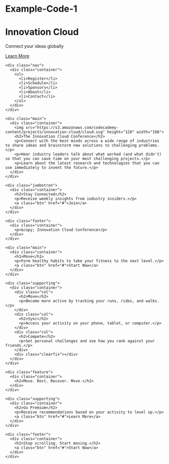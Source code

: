 # Example-Code-1
<!DOCTYPE html>
<html>
  <head>
    <link href='https://fonts.googleapis.com/css?family=Roboto:400,300,500,100' rel='stylesheet' type='text/css'>

  </head>
  <body>
    <div class="header">
      <div class="container">
        <h1>Innovation Cloud</h1>
        <p>Connect your ideas globally</p>
        <a class="btn" href="#">Learn More</a>
      </div>
    </div>

    <div class="nav">
      <div class="container">
        <ul>
          <li>Register</li>
          <li>Schedule</li>
          <li>Sponsors</li>
          <li>About</li>
          <li>Contact</li>
        </ul>
      </div>
    </div>

    <div class="main">
      <div class="container">
        <img src="https://s3.amazonaws.com/codecademy-content/projects/innovation-cloud/cloud.svg" height="128" width="196">
        <h2>The Innovation Cloud Conference</h2>
        <p>Connect with the best minds across a wide range of industries to share ideas and brainstorm new solutions to challenging problems.</p>
        <p>Hear industry leaders talk about what worked (and what didn't) so that you can save time on your most challenging projects.</p>
        <p>Learn about the latest research and technologies that you can use immediately to invent the future.</p>
      </div>
    </div>

    <div class="jumbotron">
      <div class="container">
        <h2>Stay Connected</h2>
        <p>Receive weekly insights from industry insiders.</p>
        <a class="btn" href="#">Join</a>
      </div>
    </div>

    <div class="footer">
      <div class="container">
        <p>&copy; Innovation Cloud Conference</p>
      </div>
    </div>
  </body>



<!DOCTYPE html>
<html>
  <head>
    <link href='https://fonts.googleapis.com/css?family=Oswald:400,700' rel='stylesheet' type='text/css'>
    <link href="/style.css" type="text/css" rel="stylesheet" />
  </head>
  <body>

    <div class="main">
      <div class="container">
        <h1>Move</h1>
        <p>Form healthy habits to take your fitness to the next level.</p>
        <a class="btn" href="#">Start Now</a>
      </div>
    </div>

    <div class="supporting">
      <div class="container">
        <div class="col">
          <h2>Move</h2>
          <p>Become more active by tracking your runs, rides, and walks.</p>
        </div>
        <div class="col">
          <h2>Sync</h2>
          <p>Access your activity on your phone, tablet, or computer.</p>
        </div>
        <div class="col">
          <h2>Compete</h2>
          <p>Set personal challenges and see how you rank against your friends.</p>
        </div>
        <div class="clearfix"></div>
      </div>
    </div>

    <div class="feature">
      <div class="container">
        <h2>Move. Rest. Recover. Move.</h2>
      </div>
    </div>

    <div class="supporting">
      <div class="container">
        <h2>Go Premium</h2>
        <p>Receive recommendations based on your activity to level up.</p>
        <a class="btn" href="#">Learn More</a>
      </div>
    </div>

    <div class="footer">
      <div class="container">
        <h2>Stop scrolling. Start moving.</h2>
        <a class="btn" href="#">Start Now</a>
      </div>
    </div>
    
  </body>
</html>
